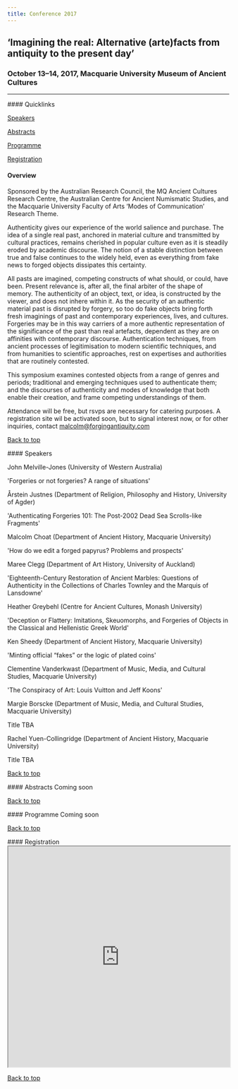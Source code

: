 ```yaml
---
title: Conference 2017
---
```

## ‘Imagining the real: Alternative (arte)facts from antiquity to the present day’

### October 13–14, 2017, Macquarie University Museum of Ancient Cultures
---

<a name="quicklinks"/>
#### Quicklinks

[Speakers](/conference#Speakers)

[Abstracts](/conference#Abstracts)

[Programme](/conference#Programme)

[Registration](/conference#Registration)


#### Overview
Sponsored by the Australian Research Council, the MQ Ancient Cultures Research Centre,  the Australian Centre for Ancient Numismatic Studies, and the Macquarie University Faculty of Arts ‘Modes of Communication’ Research Theme.

Authenticity gives our experience of the world salience and purchase. The idea of a single real past, anchored in material culture and transmitted by cultural practices, remains cherished in popular culture even as it is steadily eroded by academic discourse. The notion of a stable distinction between true and false continues to the widely held, even as everything from fake news to forged objects dissipates this certainty.

All pasts are imagined, competing constructs of what should, or could, have been. Present relevance is, after all, the final arbiter of the shape of memory. The authenticity of an object, text, or idea, is constructed by the viewer, and does not inhere within it. As the security of an authentic material past is disrupted by forgery, so too do fake objects bring forth fresh imaginings of past and contemporary experiences, lives, and cultures. Forgeries may be in this way carriers of a more authentic representation of the significance of the past than real artefacts, dependent as they are on affinities with contemporary discourse. Authentication techniques, from ancient processes of legitimisation to modern scientific techniques, and from humanities to scientific approaches, rest on expertises and authorities that are routinely contested.

This symposium examines contested objects from a range of genres and periods; traditional and emerging techniques used to authenticate them; and the discourses of authenticity and modes of knowledge that both enable their creation, and frame competing understandings of them.

Attendance will be free, but rsvps are necessary for catering purposes. A registration site wil be activated soon, but to signal interest now, or for other inquiries, contact [malcolm@forgingantiquity.com](mailto:malcolm@forgingantiquity.com)

[Back to top](/conference#quicklinks)

<a name="Speakers"/>
#### Speakers


John Melville-Jones (University of Western Australia)

'Forgeries or not forgeries? A range of situations'


Årstein Justnes (Department of Religion, Philosophy and History, University of Agder)

'Authenticating Forgeries 101: The Post-2002 Dead Sea Scrolls-like Fragments'


Malcolm Choat (Department of Ancient History, Macquarie University)

'How do we edit a forged papyrus? Problems and prospects'


Maree Clegg (Department of Art History, University of Auckland)

'Eighteenth-Century Restoration of Ancient Marbles:  Questions of Authenticity in the Collections of Charles Townley and the Marquis of Lansdowne'


Heather Greybehl (Centre for Ancient Cultures, Monash University)

'Deception or Flattery: Imitations, Skeuomorphs, and Forgeries of Objects in the Classical and Hellenistic Greek World'


Ken Sheedy (Department of Ancient History, Macquarie University)

'Minting official “fakes” or the logic of plated coins'


Clementine Vanderkwast (Department of Music, Media, and Cultural Studies, Macquarie University)

'The Conspiracy of Art: Louis Vuitton and Jeff Koons'


Margie Borscke (Department of Music, Media, and Cultural Studies, Macquarie University)

Title TBA


Rachel Yuen-Collingridge (Department of Ancient History, Macquarie University)

Title TBA


[Back to top](/conference#quicklinks)

<a name="Abstracts"/>
#### Abstracts
Coming soon

[Back to top](/conference#quicklinks)

<a name="Programme"/>
#### Programme
Coming soon

[Back to top](/conference#quicklinks)

<a name="Registration"/>
#### Registration

<iframe src="https://mqedu.qualtrics.com/jfe/form/SV_cOpJQuiF2RIKdUx" style="width:100%; height:500px">
</iframe>

[Back to top](/conference#quicklinks)
